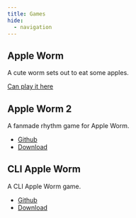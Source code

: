 ```yaml
---
title: Games
hide:
  - navigation
---
```



## Apple Worm

A cute worm sets out to eat some apples. 

[Can play it here](./AppleWorm/index.html)


## Apple Worm 2

A fanmade rhythm game for Apple Worm.

- [Github](https://github.com/Minnowo/Apple-Worm-2)
- [Download](https://github.com/Minnowo/Apple-Worm-2/releases)


## CLI Apple Worm

A CLI Apple Worm game.

- [Github](https://github.com/Minnowo/cliAppleWorm)
- [Download](https://github.com/Minnowo/cliAppleWorm/releases)